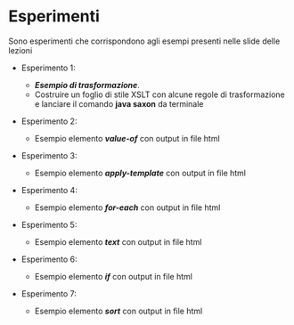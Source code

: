 # Esperimenti
Sono esperimenti che corrispondono agli esempi presenti nelle slide delle lezioni

* Esperimento 1:
  * _**Esempio di trasformazione**_.
  * Costruire un foglio di stile XSLT con alcune regole di trasformazione e lanciare il comando **java saxon** da terminale

* Esperimento 2: 
  * Esempio elemento _**value-of**_ con output in file html

* Esperimento 3:
  * Esempio elemento _**apply-template**_ con output in file html

* Esperimento 4:
  * Esempio elemento _**for-each**_ con output in file html

* Esperimento 5:
  * Esempio elemento _**text**_ con output in file html

* Esperimento 6:
  * Esempio elemento _**if**_ con output in file html

* Esperimento 7:
  * Esempio elemento _**sort**_ con output in file html
